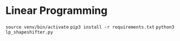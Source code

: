 # Linear Programming

`source venv/bin/activate`
`pip3 install -r requirements.txt`
`python3 lp_shapeshifter.py`
